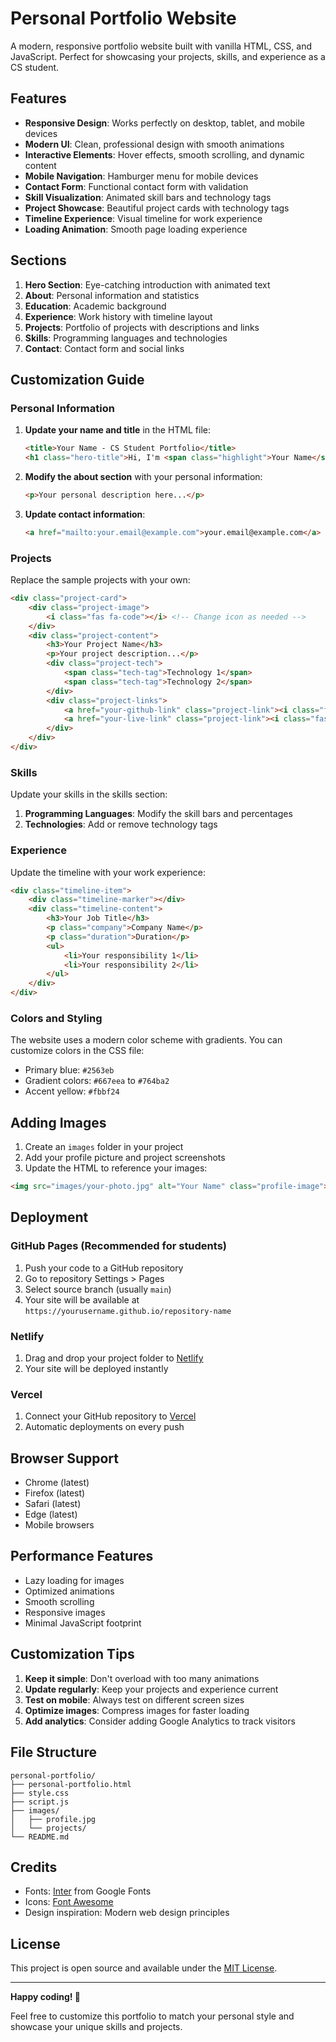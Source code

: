 # Personal Portfolio Website

A modern, responsive portfolio website built with vanilla HTML, CSS, and JavaScript. Perfect for showcasing your projects, skills, and experience as a CS student.

## Features

- **Responsive Design**: Works perfectly on desktop, tablet, and mobile devices
- **Modern UI**: Clean, professional design with smooth animations
- **Interactive Elements**: Hover effects, smooth scrolling, and dynamic content
- **Mobile Navigation**: Hamburger menu for mobile devices
- **Contact Form**: Functional contact form with validation
- **Skill Visualization**: Animated skill bars and technology tags
- **Project Showcase**: Beautiful project cards with technology tags
- **Timeline Experience**: Visual timeline for work experience
- **Loading Animation**: Smooth page loading experience

## Sections

1. **Hero Section**: Eye-catching introduction with animated text
2. **About**: Personal information and statistics
3. **Education**: Academic background
4. **Experience**: Work history with timeline layout
5. **Projects**: Portfolio of projects with descriptions and links
6. **Skills**: Programming languages and technologies
7. **Contact**: Contact form and social links

## Customization Guide

### Personal Information

1. **Update your name and title** in the HTML file:
   ```html
   <title>Your Name - CS Student Portfolio</title>
   <h1 class="hero-title">Hi, I'm <span class="highlight">Your Name</span></h1>
   ```

2. **Modify the about section** with your personal information:
   ```html
   <p>Your personal description here...</p>
   ```

3. **Update contact information**:
   ```html
   <a href="mailto:your.email@example.com">your.email@example.com</a>
   ```

### Projects

Replace the sample projects with your own:

```html
<div class="project-card">
    <div class="project-image">
        <i class="fas fa-code"></i> <!-- Change icon as needed -->
    </div>
    <div class="project-content">
        <h3>Your Project Name</h3>
        <p>Your project description...</p>
        <div class="project-tech">
            <span class="tech-tag">Technology 1</span>
            <span class="tech-tag">Technology 2</span>
        </div>
        <div class="project-links">
            <a href="your-github-link" class="project-link"><i class="fab fa-github"></i> Code</a>
            <a href="your-live-link" class="project-link"><i class="fas fa-external-link-alt"></i> Live</a>
        </div>
    </div>
</div>
```

### Skills

Update your skills in the skills section:

1. **Programming Languages**: Modify the skill bars and percentages
2. **Technologies**: Add or remove technology tags

### Experience

Update the timeline with your work experience:

```html
<div class="timeline-item">
    <div class="timeline-marker"></div>
    <div class="timeline-content">
        <h3>Your Job Title</h3>
        <p class="company">Company Name</p>
        <p class="duration">Duration</p>
        <ul>
            <li>Your responsibility 1</li>
            <li>Your responsibility 2</li>
        </ul>
    </div>
</div>
```

### Colors and Styling

The website uses a modern color scheme with gradients. You can customize colors in the CSS file:

- Primary blue: `#2563eb`
- Gradient colors: `#667eea` to `#764ba2`
- Accent yellow: `#fbbf24`

## Adding Images

1. Create an `images` folder in your project
2. Add your profile picture and project screenshots
3. Update the HTML to reference your images:

```html
<img src="images/your-photo.jpg" alt="Your Name" class="profile-image">
```

## Deployment

### GitHub Pages (Recommended for students)

1. Push your code to a GitHub repository
2. Go to repository Settings > Pages
3. Select source branch (usually `main`)
4. Your site will be available at `https://yourusername.github.io/repository-name`

### Netlify

1. Drag and drop your project folder to [Netlify](https://netlify.com)
2. Your site will be deployed instantly

### Vercel

1. Connect your GitHub repository to [Vercel](https://vercel.com)
2. Automatic deployments on every push

## Browser Support

- Chrome (latest)
- Firefox (latest)
- Safari (latest)
- Edge (latest)
- Mobile browsers

## Performance Features

- Lazy loading for images
- Optimized animations
- Smooth scrolling
- Responsive images
- Minimal JavaScript footprint

## Customization Tips

1. **Keep it simple**: Don't overload with too many animations
2. **Update regularly**: Keep your projects and experience current
3. **Test on mobile**: Always test on different screen sizes
4. **Optimize images**: Compress images for faster loading
5. **Add analytics**: Consider adding Google Analytics to track visitors

## File Structure

```
personal-portfolio/
├── personal-portfolio.html
├── style.css
├── script.js
├── images/
│   ├── profile.jpg
│   └── projects/
└── README.md
```

## Credits

- Fonts: [Inter](https://fonts.google.com/specimen/Inter) from Google Fonts
- Icons: [Font Awesome](https://fontawesome.com/)
- Design inspiration: Modern web design principles

## License

This project is open source and available under the [MIT License](LICENSE).

---

**Happy coding! 🚀**

Feel free to customize this portfolio to match your personal style and showcase your unique skills and projects.
